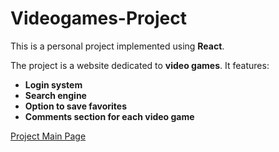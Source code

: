 # Videogames-Project



This is a personal project implemented using **React**.

The project is a website dedicated to **video games**. It features:

- **Login system**
- **Search engine**
- **Option to save favorites**
- **Comments section for each video game**

  
[Project Main Page](moleradani-videogames-project.netlify.app)
